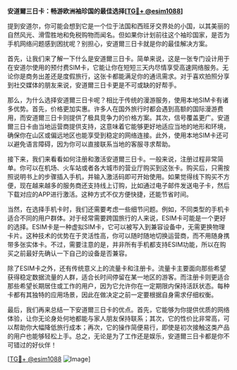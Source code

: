 **安道爾三日卡：畅游欧洲袖珍国的最佳选择[[TG💪+ @esim1088](https://t.me/s/esim1088)]**

提到安道尔，你可能会想到它是一个位于法国和西班牙交界处的小国，以其美丽的自然风光、滑雪胜地和免税购物而闻名。但如果你计划前往这个袖珍国家，是否为手机网络问题感到困扰呢？别担心，安道爾三日卡就是你的最佳解决方案。

首先，让我们来了解一下什么是安道爾三日卡。简单来说，这是一张专门设计用于在安道尔使用的预付费SIM卡，它能让你在短短三天内尽情享受高速网络服务。无论你是商务出差还是度假旅行，这张卡都能满足你的通讯需求。对于喜欢拍照分享到社交媒体的朋友来说，安道爾三日卡更是不可或缺的好帮手。

那么，为什么选择安道爾三日卡呢？相比于传统的漫游服务，使用本地SIM卡有诸多优势。首先，价格更加实惠。许多人在国外旅行时都会遇到高额的国际漫游费用，而安道爾三日卡则提供了极具竞争力的价格方案。其次，信号覆盖更广。安道爾三日卡由当地运营商提供支持，这意味着它能够更好地适应当地的地形和环境，确保你在山区或偏远地区也能享受到稳定的网络连接。此外，使用本地SIM卡还可以避免语言障碍，因为你可以直接联系当地的客服寻求帮助。

接下来，我们来看看如何注册和激活安道爾三日卡。一般来说，注册过程非常简单。你可以在机场、火车站或者各大城市的营业厅购买到这张卡。购买后，只需按照说明书上的步骤插入手机，并输入激活码即可开始使用。如果觉得线下购买不方便，现在越来越多的服务商还支持线上订购，比如通过电子邮件发送电子卡，然后下载对应的APP进行激活。这种方式不仅方便快捷，还能节省时间。

当然，在选择手机卡时，我们还需要考虑一些细节问题。例如，不同类型的手机卡适合不同的用户群体。对于经常需要跨国旅行的人来说，ESIM卡可能是一个更好的选择。ESIM卡是一种虚拟SIM卡，它可以被写入到兼容设备中，无需更换物理卡片。这种技术的优势在于灵活性高，你可以随时随地切换运营商，而不用随身携带多张实体卡。不过，需要注意的是，并非所有手机都支持ESIM功能，所以在购买之前最好先确认一下自己的设备是否兼容。

除了ESIM卡之外，还有传统意义上的流量卡和注册卡。流量卡主要面向那些希望获得稳定数据流量的人群，适合长时间停留在某一地区的游客。而注册卡则更适合那些希望长期居住或工作的用户，因为它允许你在一定期限内保持活跃状态。每种卡都有其独特的应用场景，因此在做决定之前一定要根据自身需求仔细权衡。

最后，我们再来总结一下安道爾三日卡的优点。首先，它能够为你提供优质的网络体验，让你无论身处何地都能与家人朋友保持联系；其次，它的性价比非常高，可以帮助你大幅降低旅行成本；再次，它的操作简便易行，即使是初次接触这类产品的用户也能够轻松上手。总之，无论是为了工作还是娱乐，安道爾三日卡都是你不可错过的好伙伴！

[[TG💪+ @esim1088](https://t.me/s/esim1088) ![Image](https://i.postimg.cc/4NQfJmqS/Snipaste-2025-05-13-00-14-12.png)]